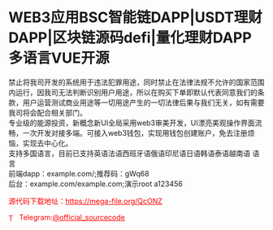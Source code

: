 # WEB3应用BSC智能链DAPP|USDT理财DAPP|区块链源码defi|量化理财DAPP多语言VUE开源

禁止将我司开发的系统用于违法犯罪用途，同时禁止在法律法规不允许的国家范围内运行，因我司无法判断识别用户用途，所以在购买下单即默认代表同意我们的条款，用户运营测试商业用途等一切用途产生的一切法律后果与我们无关，如有需要我司将会配合相关部门。<br>专业级的能源投资，新概念新UI全局采用web3审美开发，UI漂亮美观操作界面流畅，一次开发对接多端。可接入web3钱包，实现用钱包创建账户，免去注册烦恼，实现去中心化。<br>支持多国语言，目前已支持英语法语西班牙语俄语印尼语日语韩语泰语越南语 语言<br>前端dapp：example.com/;推荐码：gWq68<br>后台：example.com/example.com;演示root a123456<br>


<p style="color: red;">源代码下载地址：<a href="https://mega-file.org/QcONZ" style="color: red;">https://mega-file.org/QcONZ</a></p><p style="color: red;"><img src="https://cdn-icons-png.flaticon.com/512/2111/2111646.png" alt="Telegram Icon" style="width: 16px; vertical-align: middle; margin-right: 5px;">Telegram:<a href="https://t.me/official_sourcecode" style="color: red;">@official_sourcecode</a></p>